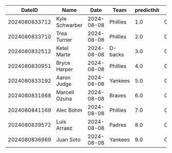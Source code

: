 DateID         |  Name            |  Date        |  Team      |  predicthit  |  predicthitproba     |  hitbool  |  Last7DaysAVG  |  Last15DaysAVG  |  Last30DaysAVG
---------------|------------------|--------------|------------|--------------|----------------------|-----------|----------------|-----------------|---------------
2024080833712  |  Kyle Schwarber  |  2024-08-08  |  Phillies  |  1.0         |  0.6161799791541775  |  False    |  0.48          |  0.426          |  0.299
2024080833710  |  Trea Turner     |  2024-08-08  |  Phillies  |  2.0         |  0.6116470036681354  |  False    |  0.192         |  0.167          |  0.247
2024080832512  |  Ketel Marte     |  2024-08-08  |  D-backs   |  3.0         |  0.6099667964261625  |  False    |  0.24          |  0.333          |  0.364
2024080830951  |  Bryce Harper    |  2024-08-08  |  Phillies  |  4.0         |  0.6091273752746941  |  False    |  0.269         |  0.143          |  0.183
2024080833192  |  Aaron Judge     |  2024-08-08  |  Yankees   |  5.0         |  0.6081758966309169  |  False    |  0.533         |  0.452          |  0.395
2024080831668  |  Marcell Ozuna   |  2024-08-08  |  Braves    |  6.0         |  0.6058499225723892  |  False    |  0.227         |  0.204          |  0.315
2024080841169  |  Alec Bohm       |  2024-08-08  |  Phillies  |  7.0         |  0.6045549758770087  |  False    |  0.333         |  0.327          |  0.301
2024080839572  |  Luis Arraez     |  2024-08-08  |  Padres    |  8.0         |  0.6039910813442041  |  False    |  0.133         |  0.233          |  0.25
2024080836969  |  Juan Soto       |  2024-08-08  |  Yankees   |  9.0         |  0.6030481499237119  |  False    |  0.238         |  0.292          |  0.344

